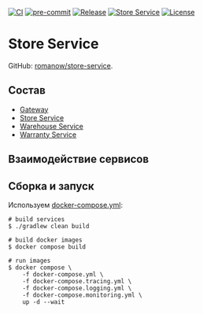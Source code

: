[![CI](https://github.com/Romanow/store-service/actions/workflows/build.yml/badge.svg?branch=master)](https://github.com/Romanow/store-service/actions/workflows/build.yml)
[![pre-commit](https://img.shields.io/badge/pre--commit-enabled-brightgreen?logo=pre-commit)](https://github.com/pre-commit/pre-commit)
[![Release](https://img.shields.io/github/v/release/Romanow/store-service?logo=github&sort=semver)](https://github.com/Romanow/store-service/releases/latest)
[![Store Service](https://img.shields.io/docker/pulls/romanowalex/store-service?logo=docker)](https://hub.docker.com/r/romanowalex/store-service)
[![License](https://img.shields.io/github/license/Romanow/store-service)](https://github.com/Romanow/store-service/blob/master/LICENSE)

# Store Service

GitHub: [romanow/store-service](https://github.com/Romanow/store-service).

## Состав

* [Gateway](gateway/README.md)
* [Store Service](store-service/README.md)
* [Warehouse Service](warehouse-service/README.md)
* [Warranty Service](warranty-service/README.md)

## Взаимодействие сервисов

[//]: # (TODO mermaid)

## Сборка и запуск

Используем [docker-compose.yml](docker-compose.yml):

```shell
# build services
$ ./gradlew clean build

# build docker images
$ docker compose build

# run images
$ docker compose \
    -f docker-compose.yml \
    -f docker-compose.tracing.yml \
    -f docker-compose.logging.yml \
    -f docker-compose.monitoring.yml \
    up -d --wait
```
